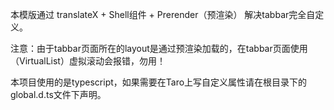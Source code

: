 本模版通过 translateX + Shell组件 + Prerender（预渲染） 解决tabbar完全自定义。

注意：由于tabbar页面所在的layout是通过预渲染加载的，在tabbar页面使用（VirtualList）虚拟滚动会报错，勿用！

本项目使用的是typescript，如果需要在Taro上写自定义属性请在根目录下的global.d.ts文件下声明。